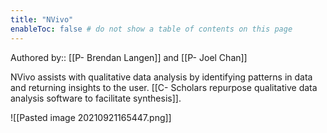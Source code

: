 ```yaml
---
title: "NVivo"
enableToc: false # do not show a table of contents on this page
---
```

Authored by:: [[P- Brendan Langen]] and [[P- Joel Chan]]

NVivo assists with qualitative data analysis by identifying patterns in data and returning insights to the user. [[C- Scholars repurpose qualitative data analysis software to facilitate synthesis]].


![[Pasted image 20210921165447.png]]